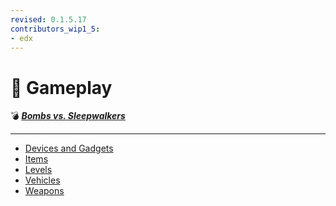```yaml
---
revised: 0.1.5.17
contributors_wip1_5:
- edx
---
```


# 📁 Gameplay

💣 ***[Bombs vs. Sleepwalkers][home]***

****

- [Devices and Gadgets][devices]
- [Items][items]
- [Levels][levels]
- [Vehicles][vehicles]
- [Weapons][weapons]

[home]: /README.md
[devices]: /gameplay/devices_gadgets/readme.md
[items]: /gameplay/items/readme.md
[levels]: /gameplay/levels/readme.md
[vehicles]: /gameplay/vehicles/readme.md
[weapons]: /gameplay/weapons/readme.md
